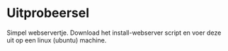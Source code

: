 # Uitprobeersel
Simpel webservertje. Download het install-webserver script en voer deze uit op een linux (ubuntu) machine.
